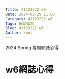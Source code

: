 ```yaml
---
Title: 41123222 w6
Date: 2024-03-29 11:00
Category: 41123222 w6
Tags: 網誌編寫
Slug: 41123222 w6
Author: kmol
---
```


2024 Spring 每周網誌心得.

<!-- PELICAN_END_SUMMARY -->

# w6網誌心得

